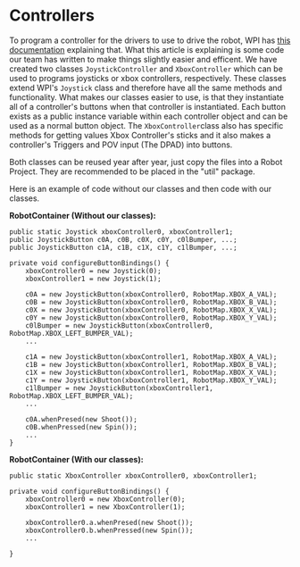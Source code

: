 # Controllers 

To program a controller for the drivers to use to drive the robot, WPI has [this documentation](https://docs.wpilib.org/en/latest/docs/software/commandbased/binding-commands-to-triggers.html) explaining that. What this article is explaining is some code our team has written to make things slightly easier and efficent. We have created two classes `JoystickController` and `XboxController` which can be used to programs joysticks or xbox controllers, respectively. These classes extend WPI's `Joystick` class and therefore have all the same methods and functionality. What makes our classes easier to use, is that they instantiate all of a controller's buttons when that controller is instantiated. Each button exists as a public instance variable within each controller object and can be used as a normal button object. The `XboxController`class also has specific methods for getting values Xbox Controller's sticks and it also makes a controller's Triggers and POV input (The DPAD) into buttons.

 Both classes can be reused year after year, just copy the files into a Robot Project. They are recommended to be placed in the "util" package.

Here is an example of code without our classes and then code with our classes.

**RobotContainer (Without our classes):** 

	public static Joystick xboxController0, xboxController1;
	public JoystickButton c0A, c0B, c0X, c0Y, c0lBumper, ...;
	public JoystickButton c1A, c1B, c1X, c1Y, c1lBumper, ...;
	
	private void configureButtonBindings() {
		xboxController0 = new Joystick(0);
		xboxController1 = new Joystick(1);
		
	 	c0A = new JoystickButton(xboxController0, RobotMap.XBOX_A_VAL);
	 	c0B = new JoystickButton(xboxController0, RobotMap.XBOX_B_VAL);
	 	c0X = new JoystickButton(xboxController0, RobotMap.XBOX_X_VAL);
	 	c0Y = new JoystickButton(xboxController0, RobotMap.XBOX_Y_VAL);
	 	c0lBumper = new JoystickButton(xboxController0, RobotMap.XBOX_LEFT_BUMPER_VAL);
	 	...
	 
	 	c1A = new JoystickButton(xboxController1, RobotMap.XBOX_A_VAL);
	 	c1B = new JoystickButton(xboxController1, RobotMap.XBOX_B_VAL);
	 	c1X = new JoystickButton(xboxController1, RobotMap.XBOX_X_VAL);
	 	c1Y = new JoystickButton(xboxController1, RobotMap.XBOX_Y_VAL);
	 	c1lBumper = new JoystickButton(xboxController1, RobotMap.XBOX_LEFT_BUMPER_VAL);
	 	...
	 	
	 	c0A.whenPresed(new Shoot());
	 	c0B.whenPressed(new Spin());
	 	...
	}	
	
**RobotContainer (With our classes):** 

	public static XboxController xboxController0, xboxController1;
	
	private void configureButtonBindings() {
		xboxController0 = new XboxController(0);
		xboxController1 = new XboxController(1);
		
		xboxController0.a.whenPresed(new Shoot());
	 	xboxController0.b.whenPressed(new Spin());
	 	...
	
	}

